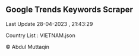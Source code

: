 

## Google Trends Keywords Scraper 
 
Last Update 28-04-2023 , 21:43:29

Country List :
VIETNAM.json



© Abdul Muttaqin 
